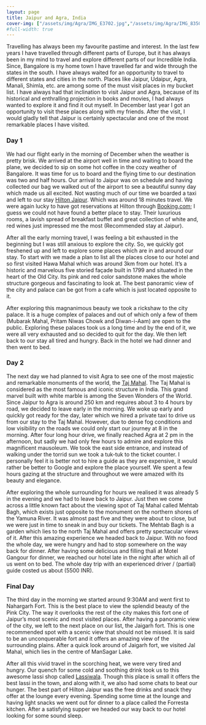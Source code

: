 ```yaml
---
layout: page
title: Jaipur and Agra, India
cover-img: ["/assets/img/Agra/IMG_E3702.jpg","/assets/img/Agra/IMG_8350.jpg","/assets/img/Agra/IMG_7199.jpg"]
#full-width: true
---
```


Travelling has always been my favourite pastime and interest. In the last few years I have travelled through different parts of Europe, but it has always been in my mind to travel and explore different parts of our Incredible India. Since, Bangalore is my home town I have travelled far and wide through the states in the south. I have always waited for an opportunity to travel to different states and cities in the north. Places like Jaipur, Udaipur, Agra, Manali, Shimla, etc. are among some of the must visit places in my bucket list. I have always had that inclination to visit Jaipur and Agra, because of its historical and enthralling projection in books and movies, I had always wanted to explore it and find it out myself. In December last year I got an opportunity to visit these places along with my friends. After the visit, I would gladly tell that Jaipur is certainly spectacular and one of the most remarkable places I have visited.


### Day 1

We had our flight early in the morning of December when the weather is pretty brisk. We arrived at the airport well in time and waiting to board the plane, we decided to sip on some hot coffee in the cozy weather of Bangalore. It was time for us to board and the flying time to our destination was two and half hours. Our arrival to Jaipur was on schedule and having collected our bag we walked out of the airport to see a beautiful sunny day which made us all excited. Not wasting much of our time we boarded a taxi and left to our stay [Hilton Jaipur](https://www.hilton.com/en/hotels/jaighhi-hilton-jaipur/?WT.mc_id=zELWAKN0APAC1HI2DMH3LocalSearch4DGGenericx6JAIGHHI). Which was around 18 minutes travel. We were again lucky to have got reservations at Hilton through [Booking.com](https://www.booking.com/); I guess we could not have found a better place to stay. Their luxurious rooms, a lavish spread of breakfast buffet and great collection of white and, red wines just impressed me the most (Recommended stay at Jaipur).

After all the early morning travel, I was feeling a bit exhausted in the beginning but I was still anxious to explore the city. So, we quickly got freshened up and left to explore some places which are in and around our stay. To start with we made a plan to list all the places close to our hotel and so first visited Hawa Mahal which was around 3km from our hotel. It’s a historic and marvelous five storied façade built in 1799 and situated in the heart of the Old City. Its pink and red color sandstone makes the whole structure gorgeous and fascinating to look at. The best panoramic view of the city and palace can be got from a cafe which is just located opposite to it.

After exploring this magnanimous beauty we took a rickshaw to the city palace. It is a huge complex of palaces and out of which only a few of them (Mubarak Mahal, Pritam Niwas Chowk and Diwan-i-Aam) are open to the public. Exploring these palaces took us a long time and by the end of it, we were all very exhausted and so decided to quit for the day. We then left back to our stay all tired and hungry. Back in the hotel we had dinner and then went to bed.

### Day 2

The next day we had planned to visit Agra to see one of the most majestic and remarkable monuments of the world, the [Taj Mahal](https://whc.unesco.org/en/list/252/). The Taj Mahal is considered as the most famous and iconic structure in India. This grand marvel built with white marble is among the Seven Wonders of the World.  Since Jaipur to Agra is around 250 km and requires about 3 to 4 hours by road, we decided to leave early in the morning. We woke up early and quickly got ready for the day, later which we hired a private taxi to drive us from our stay to the Taj Mahal. However, due to dense fog conditions and low visibility on the roads we could only start our journey at 8 in the morning. After four long hour drive, we finally reached Agra at 2 pm in the afternoon, but sadly we had only few hours to admire and explore this magnificent mausoleum. We took the east side entrance, and instead of walking under the torrid sun we took a tuk-tuk to the ticket counter. I personally feel it is better not to hire a guide as they are expensive, it would rather be better to Google and explore the place yourself. We spent a few hours gazing at the structure and throughout we were amazed with its beauty and elegance.

After exploring the whole surrounding for hours we realised it was already 5 in the evening and we had to leave back to Jaipur. Just then we come across a little known fact about the viewing spot of Taj Mahal called Mehtab Bagh, which exists just opposite to the monument on the northern shores of the Yamuna River. It was almost past five and they were about to close, but we were just in time to sneak in and buy our tickets. The Mehtab Bagh is a garden which lies to the north Taj Mahal and offers pretty spectacular views of it. After this amazing experience we headed back to Jaipur. With no food the whole day, we were hungry and had to stop somewhere on the way back for dinner. After having some delicious and filling thali at Motel Gangour for dinner, we reached our hotel late in the night after which all of us went on to bed. The whole day trip with an experienced driver / (partial) guide costed us about (5500 INR).

### Final Day

The third day in the morning we started around 9:30AM and went first to Nahargarh Fort. This is the best place to view the splendid beauty of the Pink City. The way it overlooks the rest of the city makes this fort one of Jaipur’s most scenic and most visited places. After having a panoramic view of the city, we left to the next place on our list, the Jaigarh fort.  This is one recommended spot with a scenic view that should not be missed. It is said to be an unconquerable fort and it offers an amazing view of the surrounding plains. After a quick look around of Jaigarh fort, we visited Jal Mahal, which lies in the centre of ManSagar Lake.

After all this vivid travel in the scorching heat, we were very tired and hungry. Our quench for some cold and soothing drink took us to this awesome lassi shop called [Lassiwala](https://www.google.com/search?q=lassiwala&oq=lassiwala&aqs=chrome..69i57j46j0l2j46j0j46l2.1854j0j1&sourceid=chrome&ie=UTF-8). Though this place is small it offers the best lassi in the town, and along with it, we also had some chats to beat our hunger. The best part of Hilton Jaipur was the free drinks and snack they offer at the lounge every evening. Spending some time at the lounge and having light snacks we went out for dinner to a place called the Forresta kitchen. After a satisfying supper we headed our way back to our hotel looking for some sound sleep.




